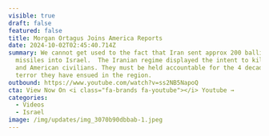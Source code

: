 ```yaml
---
visible: true
draft: false
featured: false
title: Morgan Ortagus Joins America Reports
date: 2024-10-02T02:45:40.714Z
summary: We cannot get used to the fact that Iran sent approx 200 ballistic
  missiles into Israel.  The Iranian regime displayed the intent to kill Israeli
  and American civilians. They must be held accountable for the 4 decades of
  terror they have ensued in the region.
outbound: https://www.youtube.com/watch?v=ss2NB5NapoQ
cta: View Now On <i class="fa-brands fa-youtube"></i> Youtube →
categories:
  - Videos
  - Israel
image: /img/updates/img_3070b90dbbab-1.jpeg
---
```

